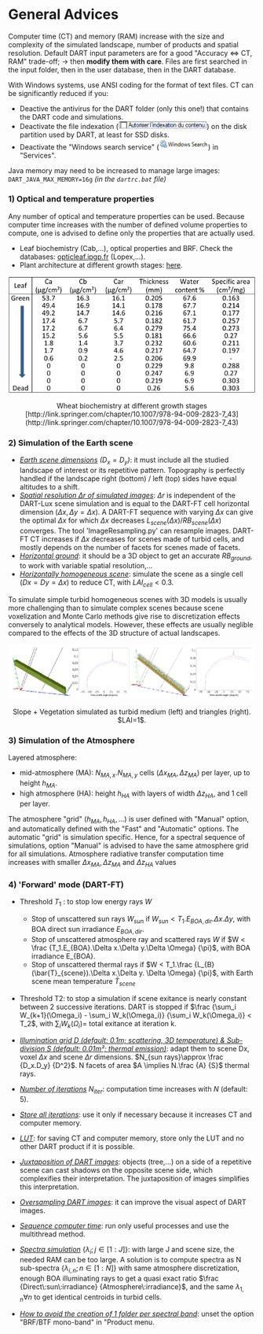 # **General Advices**

Computer time (CT) and memory (RAM) increase with the size and complexity of the simulated landscape, number of products and spatial resolution. Default DART input parameters are for a good "Accuracy ⇔ CT, RAM" trade-off; → then **modify them with care**. Files are first searched in the input folder, then in the user database, then in the DART database. 

With Windows systems, use ANSI coding for the format of text files. CT can be significantly reduced if you:

- Deactive the antivirus for the DART folder (only this one!) that contains the DART code and simulations.
- Deactivate the file indexation (<img src="./media/general_advices_indexation.png" width=180/>) on the disk partition used by DART, at least for SSD disks.
- Deactivate the "Windows search service" (<img src="./media/general_advices_settings.png" width=100/>) in "Services".
 
Java memory may need to be increased to manage large images: `DART_JAVA_MAX_MEMORY=16g` *(in the `dartrc.bat` file)*

### **1) Optical and temperature properties**

Any number of optical and temperature properties can be used. Because computer time increases with the number
of defined volume properties to compute, one is advised to define only the properties that are actually used.

- Leaf biochemistry (Cab,...), optical properties and BRF. Check the databases: [opticleaf.ipgp.fr](http://opticleaf.ipgp.fr) (Lopex,...).
- Plant architecture at different growth stages: [here](https://ojs.openagrar.de/index.php/BBCH/article/viewFile/1841/2181).

<center><img src="./media/wheat_biochemistry.png"><p>Wheat biochemistry at different growth stages [http://link.springer.com/chapter/10.1007/978-94-009-2823-7_43](http://link.springer.com/chapter/10.1007/978-94-009-2823-7_43)</p></img></center>

### **2) Simulation of the Earth scene**

- <u>*Earth scene dimensions</u> ($D_x = D_y$)*: it must include all the studied landscape of interest or its repetitive pattern. Topography is perfectly handled if the landscape right (bottom) / left (top) sides have equal altitudes to a shift.
- <u>*Spatial resolution $\Delta r$ of simulated images*</u>: $\Delta r$ is independent of the DART-Lux scene simulation and is equal to the DART-FT cell horizontal dimension ($\Delta x, \Delta y=\Delta x$). A DART-FT sequence with varying $\Delta x$ can give the optimal $\Delta x$ for which $\Delta x$ decreases $L_{scene}(\Delta x)/RB_{scene}(\Delta x)$ converges. The tool 'ImageResampling.py' can resample images. DART-FT CT increases if $\Delta x$ decreases for scenes made of turbid cells, and mostly depends on the number of facets for scenes made of facets.
- <u>*Horizontal ground*</u>: it should be a 3D object to get an accurate $RB_{ground}$, to work with variable spatial resolution,…
- <u>*Horizontally homogeneous scene*</u>: simulate the scene as a single cell $(Dx = Dy = \Delta x)$ to reduce CT, with $LAI_{cell} < 0.3$.

To simulate simple turbid homogeneous scenes with 3D models is usually more challenging than to simulate complex scenes because scene voxelization and Monte Carlo methods give rise to discretization effects conversely to analytical models. However, these effects are usually neglible compared to the effects of the 3D structure of actual landscapes.


<center><img src="./media/slope_vegetation.png"><p>Slope + Vegetation simulated as turbid medium (left) and triangles (right). $LAI=1$.</p></img></center>

### **3) Simulation of the Atmosphere**

Layered atmosphere:

- mid-atmosphere (MA): $N_{MA,x}.N_{MA,y}$ cells $(\Delta x_{MA}, \Delta z_{MA})$ per layer, up to height $h_{MA}$.
- high atmosphere (HA): height $h_{HA}$ with layers of width $\Delta z_{HA}$, and 1 cell per layer.

The atmosphere "grid" $(h_{MA}, h_{HA},…)$ is user defined with "Manual" option, and automatically defined with the "Fast"
and "Automatic" options. The automatic "grid" is simulation specific. Hence, for a spectral sequence of simulations,
option "Manual" is advised to have the same atmosphere grid for all simulations.
Atmosphere radiative transfer computation time increases with smaller $\Delta x_{MA}, \Delta z_{MA}$ and $\Delta z_{HA}$ values

### **4) 'Forward' mode (DART-FT)**

- Threshold $T_1$ : to stop low energy rays $W$
    - Stop of unscattered sun rays $W_{sun}$ if $W_{sun} < T_1.E_{BOA,dir}.\Delta x.\Delta y$, with BOA direct sun irradiance $E_{BOA,dir}$.
    - Stop of unscattered atmosphere ray and scattered rays $W$ if $W < \frac {T_1.E_{BOA}.\Delta x.\Delta y.\Delta \Omega} {\pi}$, with BOA irradiance E_{BOA}.
    - Stop of unscattered thermal rays if $W < T_1.\frac {L_{B}(\bar{T}_{scene}).\Delta x.\Delta y. \Delta \Omega} {\pi}$, with Earth scene mean temperature $\bar{T}_{scene}$

- Threshold T2: to stop a simulation if scene exitance is nearly constant between 2 successive iterations.
DART is stopped if $\frac {\sum_i W_{k+1}(\Omega_i) - \sum_i W_k(\Omega_i)} {\sum_i W_k(\Omega_i)} < T_2$, with $\sum_i W_k(\Omega_i) =$ total exitance at iteration k.

- <u>*Illumination grid D (default: 0.1m; scattering, 3D temperature) & Sub-division S (default: 0.01m²; thermal emission)*</u>: adapt them to scene Dx, voxel $\Delta x$ and scene $\Delta r$ dimensions. $N_{sun rays}\approx \frac {D_x.D_y} {D^2}$. N facets of area $A \implies N.\frac {A} {S}$ thermal rays.

- <u>*Number of iterations*</u> $N_{iter}$: computation time increases with $N$ (default: 5).

- <u>*Store all iterations*</u>: use it only if necessary because it increases CT and computer memory.

- <u>*LUT*</u>: for saving CT and computer memory, store only the LUT and no other DART product if it is possible.

- <u>*Juxtaposition of DART images*</u>: objects (tree,…) on a side of a repetitive scene can cast shadows on the opposite scene side, which complexifies their interpretation. The juxtaposition of images simplifies this interpretation.

- <u>*Oversampling DART images*</u>: it can improve the visual aspect of DART images.

- <u>*Sequence computer time*</u>: run only useful processes and use the multithread method.

- <u>*Spectra simulation*</u> {$\lambda_i; j\in[1:J]$}: with large J and scene size, the needed RAM can be too large. A solution is to compute spectra as N sub-spectra {$\lambda_{i,n} ; n\in[1:N]$} with same atmosphere discretization, enough BOA illuminating rays to get a quasi exact ratio $\frac {Direct\:sun\:irradiance} {Atmosphere\:irradiance}$, and the same $\lambda_{1,n} \forall n$ to get identical centroids in turbid cells.

- <u>*How to avoid the creation of 1 folder per spectral band*</u>: unset the option "BRF/BTF mono-band" in "Product menu.
